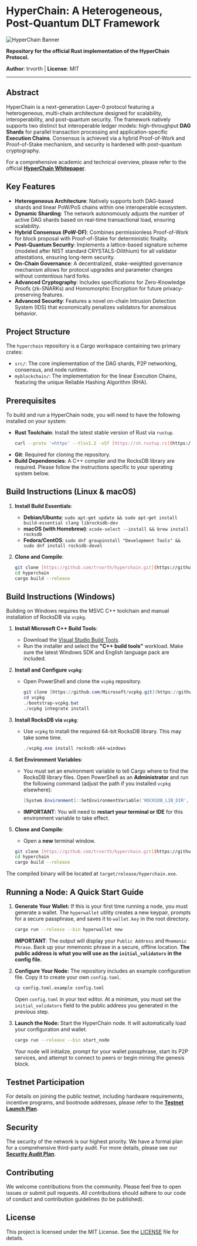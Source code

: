 # HyperChain: A Heterogeneous, Post-Quantum DLT Framework

![HyperChain Banner](https://placehold.co/1200x300/1a1a2e/e0e0e0?text=HyperChain)

**Repository for the official Rust implementation of the HyperChain Protocol.**

**Author**: trvorth | **License**: MIT

---

## Abstract

HyperChain is a next-generation Layer-0 protocol featuring a heterogeneous, multi-chain architecture designed for scalability, interoperability, and post-quantum security. The framework natively supports two distinct but interoperable ledger models: high-throughput **DAG Shards** for parallel transaction processing and application-specific **Execution Chains**. Consensus is achieved via a hybrid Proof-of-Work and Proof-of-Stake mechanism, and security is hardened with post-quantum cryptography.

For a comprehensive academic and technical overview, please refer to the official [**HyperChain Whitepaper**](./docs/hyperchain-whitepaper.pdf).

## Key Features

* **Heterogeneous Architecture**: Natively supports both DAG-based shards and linear PoW/PoS chains within one interoperable ecosystem.
* **Dynamic Sharding**: The network autonomously adjusts the number of active DAG shards based on real-time transactional load, ensuring scalability.
* **Hybrid Consensus (PoW-DF)**: Combines permissionless Proof-of-Work for block proposal with Proof-of-Stake for deterministic finality.
* **Post-Quantum Security**: Implements a lattice-based signature scheme (modeled after NIST standard CRYSTALS-Dilithium) for all validator attestations, ensuring long-term security.
* **On-Chain Governance**: A decentralized, stake-weighted governance mechanism allows for protocol upgrades and parameter changes without contentious hard forks.
* **Advanced Cryptography**: Includes specifications for Zero-Knowledge Proofs (zk-SNARKs) and Homomorphic Encryption for future privacy-preserving features.
* **Advanced Security**: Features a novel on-chain Intrusion Detection System (IDS) that economically penalizes validators for anomalous behavior.

## Project Structure

The `hyperchain` repository is a Cargo workspace containing two primary crates:
* `src/`: The core implementation of the DAG shards, P2P networking, consensus, and node runtime.
* `myblockchain/`: The implementation for the linear Execution Chains, featuring the unique Reliable Hashing Algorithm (RHA).

## Prerequisites

To build and run a HyperChain node, you will need to have the following installed on your system:

* **Rust Toolchain**: Install the latest stable version of Rust via `rustup`.
    ```bash
    curl --proto '=https' --tlsv1.2 -sSf [https://sh.rustup.rs](https://sh.rustup.rs) | sh
    ```
* **Git**: Required for cloning the repository.
* **Build Dependencies**: A C++ compiler and the RocksDB library are required. Please follow the instructions specific to your operating system below.

## Build Instructions (Linux & macOS)

1.  **Install Build Essentials**:
    * **Debian/Ubuntu**: `sudo apt-get update && sudo apt-get install build-essential clang librocksdb-dev`
    * **macOS (with Homebrew)**: `xcode-select --install && brew install rocksdb`
    * **Fedora/CentOS**: `sudo dnf groupinstall "Development Tools" && sudo dnf install rocksdb-devel`

2.  **Clone and Compile**:
    ```bash
    git clone [https://github.com/trvorth/hyperchain.git](https://github.com/trvorth/hyperchain.git)
    cd hyperchain
    cargo build --release
    ```

## Build Instructions (Windows)

Building on Windows requires the MSVC C++ toolchain and manual installation of RocksDB via `vcpkg`.

1.  **Install Microsoft C++ Build Tools**:
    * Download the [Visual Studio Build Tools](https://visualstudio.microsoft.com/visual-cpp-build-tools/).
    * Run the installer and select the **"C++ build tools"** workload. Make sure the latest Windows SDK and English language pack are included.

2.  **Install and Configure `vcpkg`**:
    * Open PowerShell and clone the `vcpkg` repository.
        ```powershell
        git clone [https://github.com/Microsoft/vcpkg.git](https://github.com/Microsoft/vcpkg.git)
        cd vcpkg
        ./bootstrap-vcpkg.bat
        ./vcpkg integrate install
        ```

3.  **Install RocksDB via `vcpkg`**:
    * Use `vcpkg` to install the required 64-bit RocksDB library. This may take some time.
        ```powershell
        ./vcpkg.exe install rocksdb:x64-windows
        ```

4.  **Set Environment Variables**:
    * You must set an environment variable to tell Cargo where to find the RocksDB library files. Open PowerShell as an **Administrator** and run the following command (adjust the path if you installed `vcpkg` elsewhere):
        ```powershell
        [System.Environment]::SetEnvironmentVariable('ROCKSDB_LIB_DIR', 'C:\path\to\vcpkg\installed\x64-windows\lib', [System.EnvironmentVariableTarget]::Machine)
        ```
    * **IMPORTANT**: You will need to **restart your terminal or IDE** for this environment variable to take effect.

5.  **Clone and Compile**:
    * Open a **new** terminal window.
    ```bash
    git clone [https://github.com/trvorth/hyperchain.git](https://github.com/trvorth/hyperchain.git)
    cd hyperchain
    cargo build --release
    ```
The compiled binary will be located at `target/release/hyperchain.exe`.

## Running a Node: A Quick Start Guide

1.  **Generate Your Wallet:**
    If this is your first time running a node, you must generate a wallet. The `hyperwallet` utility creates a new keypair, prompts for a secure passphrase, and saves it to `wallet.key` in the root directory.
    ```bash
    cargo run --release --bin hyperwallet new
    ```
    **IMPORTANT**: The output will display your `Public Address` and `Mnemonic Phrase`. Back up your mnemonic phrase in a secure, offline location. **The public address is what you will use as the `initial_validators` in the config file.**

2.  **Configure Your Node:**
    The repository includes an example configuration file. Copy it to create your own `config.toml`.
    ```bash
    cp config.toml.example config.toml
    ```
    Open `config.toml` in your text editor. At a minimum, you must set the `initial_validators` field to the public address you generated in the previous step.

3.  **Launch the Node:**
    Start the HyperChain node. It will automatically load your configuration and wallet.
    ```bash
    cargo run --release --bin start_node
    ```
    Your node will initialize, prompt for your wallet passphrase, start its P2P services, and attempt to connect to peers or begin mining the genesis block.

## Testnet Participation

For details on joining the public testnet, including hardware requirements, incentive programs, and bootnode addresses, please refer to the [**Testnet Launch Plan**](./docs/testnet-plan.md).

## Security

The security of the network is our highest priority. We have a formal plan for a comprehensive third-party audit. For more details, please see our [**Security Audit Plan**](./docs/security-audit-plan.md).

## Contributing

We welcome contributions from the community. Please feel free to open issues or submit pull requests. All contributions should adhere to our code of conduct and contribution guidelines (to be published).

## License

This project is licensed under the MIT License. See the [LICENSE](./LICENSE) file for details.

